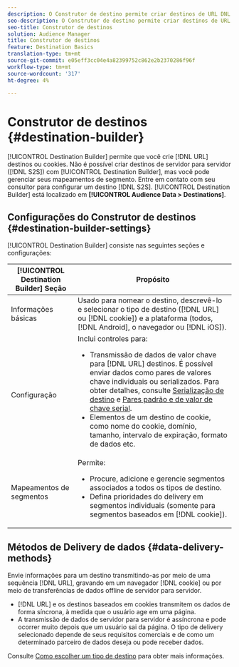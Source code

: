 ```yaml
---
description: O Construtor de destino permite criar destinos de URL DNL ou baseados em cookies. Não é possível criar destinos de servidor para servidor (S2S) com o Construtor de destinos, mas você pode gerenciar seus mapeamentos de segmentos. Entre em contato com seu consultor para configurar um destino S2S. O Construtor de destinos está localizado em Dados de Audiência > Destinos.
seo-description: O Construtor de destino permite criar destinos de URL DNL ou baseados em cookies. Não é possível criar destinos de servidor para servidor (S2S) com o Construtor de destinos, mas você pode gerenciar seus mapeamentos de segmentos. Entre em contato com seu consultor para configurar um destino S2S. O Construtor de destinos está localizado em Dados de Audiência > Destinos.
seo-title: Construtor de destinos
solution: Audience Manager
title: Construtor de destinos
feature: Destination Basics
translation-type: tm+mt
source-git-commit: e05eff3cc04e4a82399752c862e2b2370286f96f
workflow-type: tm+mt
source-wordcount: '317'
ht-degree: 4%

---
```



# Construtor de destinos {#destination-builder}

[!UICONTROL Destination Builder] permite que você crie  [!DNL URL] destinos ou cookies. Não é possível criar destinos de servidor para servidor ([!DNL S2S]) com [!UICONTROL Destination Builder], mas você pode gerenciar seus mapeamentos de segmento. Entre em contato com seu consultor para configurar um destino [!DNL S2S]. [!UICONTROL Destination Builder] está localizado em  **[!UICONTROL Audience Data > Destinations]**.

## Configurações do Construtor de destinos {#destination-builder-settings}

<!-- destination-builder.xml -->

[!UICONTROL Destination Builder] consiste nas seguintes seções e configurações:

| [!UICONTROL Destination Builder] Seção | Propósito |
|--- |--- |
| Informações básicas | Usado para nomear o destino, descrevê-lo e selecionar o tipo de destino ([!DNL URL] ou [!DNL cookie]) e a plataforma (todos, [!DNL Android], o navegador ou [!DNL iOS]). |
| Configuração | Inclui controles para: <br/><ul><li>Transmissão de dados de valor chave para [!DNL URL] destinos. É possível enviar dados como pares de valores chave individuais ou serializados. Para obter detalhes, consulte [Serialização de destino](../../features/destinations/key-value-pairs.md#destination-serialized) e [Pares padrão e de valor de chave serial](../../features/destinations/key-value-pairs.md). </li><li>Elementos de um destino de cookie, como nome do cookie, domínio, tamanho, intervalo de expiração, formato de dados etc.</li></ul> |
| Mapeamentos de segmentos | Permite: <br/><ul><li>Procure, adicione e gerencie segmentos associados a todos os tipos de destino. </li><li>Defina prioridades do delivery em segmentos individuais (somente para segmentos baseados em [!DNL cookie]).</li></ul> |

## Métodos de Delivery de dados {#data-delivery-methods}

Envie informações para um destino transmitindo-as por meio de uma sequência [!DNL URL], gravando em um navegador [!DNL cookie] ou por meio de transferências de dados offline de servidor para servidor.

* [!DNL URL] e os destinos baseados em cookies transmitem os dados de forma síncrona, à medida que o usuário age em uma página.
* A transmissão de dados de servidor para servidor é assíncrona e pode ocorrer muito depois que um usuário sai da página. O tipo de delivery selecionado depende de seus requisitos comerciais e de como um determinado parceiro de dados deseja ou pode receber dados.

Consulte [Como escolher um tipo de destino](../../features/destinations/destinations.md) para obter mais informações.